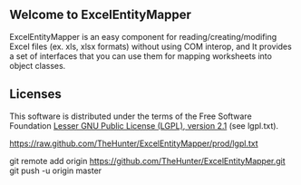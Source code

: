 <h2 id="welcometoExcelEntityMapper">Welcome to ExcelEntityMapper</h2>

<p>ExcelEntityMapper is an easy component for reading/creating/modifing Excel files (ex. xls, xlsx formats) without using COM interop, and It provides a set of interfaces that you can use them for mapping worksheets into object classes.</p>


<h2 id="licenses">Licenses</h2>

<p>This software is distributed under the terms of the Free Software Foundation <a href="http://www.gnu.org/licenses/lgpl-2.1-standalone.html">Lesser GNU Public License (LGPL), version 2.1</a> (see lgpl.txt).</p>

https://raw.github.com/TheHunter/ExcelEntityMapper/prod/lgpl.txt



git remote add origin https://github.com/TheHunter/ExcelEntityMapper.git
git push -u origin master